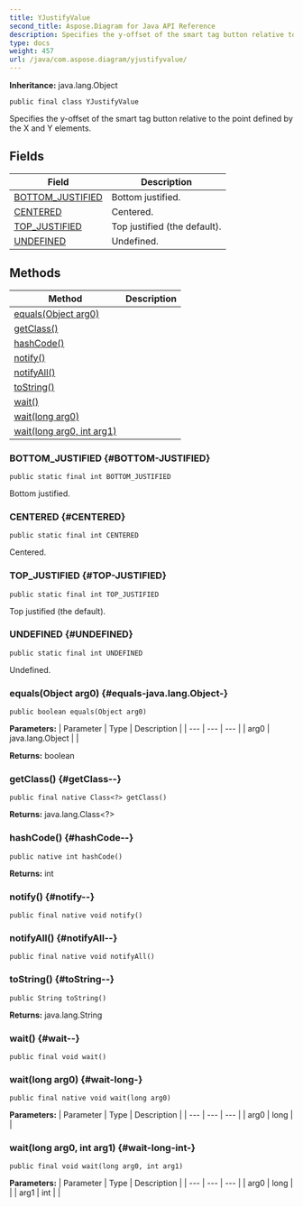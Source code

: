 ```yaml
---
title: YJustifyValue
second_title: Aspose.Diagram for Java API Reference
description: Specifies the y-offset of the smart tag button relative to the point defined by the X and Y elements.
type: docs
weight: 457
url: /java/com.aspose.diagram/yjustifyvalue/
---
```


**Inheritance:**
java.lang.Object
```
public final class YJustifyValue
```

Specifies the y-offset of the smart tag button relative to the point defined by the X and Y elements.
## Fields

| Field | Description |
| --- | --- |
| [BOTTOM_JUSTIFIED](#BOTTOM-JUSTIFIED) | Bottom justified. |
| [CENTERED](#CENTERED) | Centered. |
| [TOP_JUSTIFIED](#TOP-JUSTIFIED) | Top justified (the default). |
| [UNDEFINED](#UNDEFINED) | Undefined. |
## Methods

| Method | Description |
| --- | --- |
| [equals(Object arg0)](#equals-java.lang.Object-) |  |
| [getClass()](#getClass--) |  |
| [hashCode()](#hashCode--) |  |
| [notify()](#notify--) |  |
| [notifyAll()](#notifyAll--) |  |
| [toString()](#toString--) |  |
| [wait()](#wait--) |  |
| [wait(long arg0)](#wait-long-) |  |
| [wait(long arg0, int arg1)](#wait-long-int-) |  |
### BOTTOM_JUSTIFIED {#BOTTOM-JUSTIFIED}
```
public static final int BOTTOM_JUSTIFIED
```


Bottom justified.

### CENTERED {#CENTERED}
```
public static final int CENTERED
```


Centered.

### TOP_JUSTIFIED {#TOP-JUSTIFIED}
```
public static final int TOP_JUSTIFIED
```


Top justified (the default).

### UNDEFINED {#UNDEFINED}
```
public static final int UNDEFINED
```


Undefined.

### equals(Object arg0) {#equals-java.lang.Object-}
```
public boolean equals(Object arg0)
```




**Parameters:**
| Parameter | Type | Description |
| --- | --- | --- |
| arg0 | java.lang.Object |  |

**Returns:**
boolean
### getClass() {#getClass--}
```
public final native Class<?> getClass()
```




**Returns:**
java.lang.Class<?>
### hashCode() {#hashCode--}
```
public native int hashCode()
```




**Returns:**
int
### notify() {#notify--}
```
public final native void notify()
```




### notifyAll() {#notifyAll--}
```
public final native void notifyAll()
```




### toString() {#toString--}
```
public String toString()
```




**Returns:**
java.lang.String
### wait() {#wait--}
```
public final void wait()
```




### wait(long arg0) {#wait-long-}
```
public final native void wait(long arg0)
```




**Parameters:**
| Parameter | Type | Description |
| --- | --- | --- |
| arg0 | long |  |

### wait(long arg0, int arg1) {#wait-long-int-}
```
public final void wait(long arg0, int arg1)
```




**Parameters:**
| Parameter | Type | Description |
| --- | --- | --- |
| arg0 | long |  |
| arg1 | int |  |

